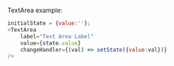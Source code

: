 TextArea example:

```js
initialState = {value:''};
<TextArea 
	label="Text Area Label"
    value={state.value}
    changeHandler={(val) => setState({value:val})} 
/>
```
